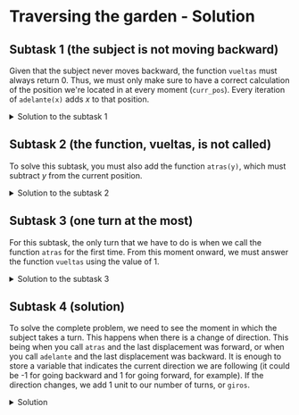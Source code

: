 # Traversing the garden - Solution

## Subtask 1 (the subject is not moving backward)

Given that the subject never moves backward, the function `vueltas` must always return $0$. Thus, we must only make sure to have a correct calculation of the position we're located in at every moment (`curr_pos`). Every iteration of `adelante(x)` adds $x$ to that position.

<details><summary>Solution to the subtask 1</summary>

{{sub1.cpp}}

</details>

## Subtask 2 (the function, vueltas, is not called)

To solve this subtask, you must also add the function `atras(y)`, which must subtract $y$ from the current position.

<details><summary>Solution to the subtask 2</summary>

{{sub2.cpp}}

</details>

## Subtask 3 (one turn at the most)

For this subtask, the only turn that we have to do is when we call the function `atras` for the first time. From this moment onward, we must answer the function `vueltas` using the value of $1$.

<details><summary>Solution to the subtask 3</summary>

{{sub3.cpp}}

</details>

## Subtask 4 (solution)

To solve the complete problem, we need to see the moment in which the subject takes a turn. This happens when there is a change of direction. This being when you call `atras` and the last displacement was forward, or when you call `adelante` and the last displacement was backward. It is enough to store a variable that indicates the current direction we are following (it could be -1 for going backward and 1 for going forward, for example). If the direction changes, we add 1 unit to our number of turns, or `giros`.

<details><summary>Solution</summary>

{{solution.cpp}}

</details>
